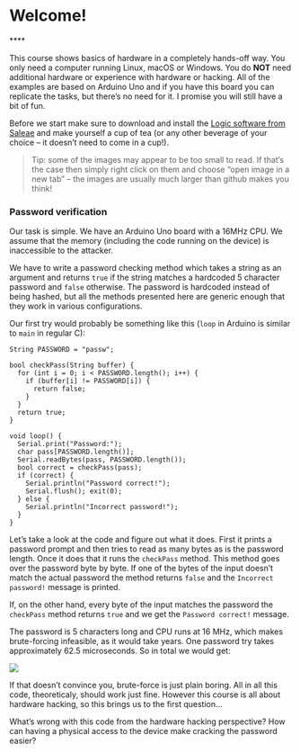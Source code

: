 # Welcome!

\*\*\*\*

This course shows basics of hardware in a completely hands-off way. You only need a computer running Linux, macOS or Windows. You do **NOT** need additional hardware or experience with hardware or hacking. All of the examples are based on Arduino Uno and if you have this board you can replicate the tasks, but there’s no need for it. I promise you will still have a bit of fun.

Before we start make sure to download and install the [Logic software from Saleae](https://www.saleae.com/downloads/) and make yourself a cup of tea \(or any other beverage of your choice – it doesn’t need to come in a cup!\).

> Tip: some of the images may appear to be too small to read. If that’s the case then simply right click on them and choose “open image in a new tab” – the images are usually much larger than github makes you think!

### Password verification <a id="password-verification"></a>

Our task is simple. We have an Arduino Uno board with a 16MHz CPU. We assume that the memory \(including the code running on the device\) is inaccessible to the attacker.

We have to write a password checking method which takes a string as an argument and returns `true` if the string matches a hardcoded 5 character password and `false` otherwise. The password is hardcoded instead of being hashed, but all the methods presented here are generic enough that they work in various configurations.

Our first try would probably be something like this \(`loop` in Arduino is similar to `main` in regular C\):

```text
String PASSWORD = "passw";

bool checkPass(String buffer) {
  for (int i = 0; i < PASSWORD.length(); i++) {
    if (buffer[i] != PASSWORD[i]) {
      return false;
    }
  }
  return true;
}

void loop() {
  Serial.print("Password:");
  char pass[PASSWORD.length()];
  Serial.readBytes(pass, PASSWORD.length());
  bool correct = checkPass(pass);
  if (correct) {
    Serial.println("Password correct!");
    Serial.flush(); exit(0);
  } else {
    Serial.println("Incorrect password!");
  }
}
```

Let’s take a look at the code and figure out what it does. First it prints a password prompt and then tries to read as many bytes as is the password length. Once it does that it runs the `checkPass` method. This method goes over the password byte by byte. If one of the bytes of the input doesn’t match the actual password the method returns `false` and the `Incorrect password!` message is printed.

If, on the other hand, every byte of the input matches the password the `checkPass` method returns `true` and we get the `Password correct!` message.

The password is 5 characters long and CPU runs at 16 MHz, which makes brute-forcing infeasible, as it would take years. One password try takes approximately 62.5 microseconds. So in total we would get:

![](https://render.githubusercontent.com/render/math?math=256^5\times%2062.5\mu%20s%20=%2068,719,476.7s%20=%202.17%20years)

If that doesn’t convince you, brute-force is just plain boring. All in all this code, theoreticaly, should work just fine. However this course is all about hardware hacking, so this brings us to the first question…

What’s wrong with this code from the hardware hacking perspective? How can having a physical access to the device make cracking the password easier?


